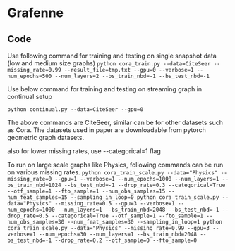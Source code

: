# Grafenne
## Code


Use following command for training and testing on single snapshot data (low and medium size graphs)
`
python cora_train.py --data=CiteSeer --missing_rate=0.99 --result_file=tmp.txt --gpu=0 --verbose=1 --num_epochs=500 --num_layers=2 --bs_train_nbd=-1 --bs_test_nbd=-1
`

Use below command for training and testing on streaming graph in continual setup

`python continual.py --data=CiteSeer --gpu=0`


The above commands are CiteSeer, similar can be for other datasets such as Cora. The datasets used in paper are downloadable from pytorch geometric graph datasets.

also for lower missing rates, use --categorical=1 flag

To run on large scale graphs like Physics, following commands can be run on various missing rates.
`
python cora_train_scale.py --data="Physics" --missing_rate=0 --gpu=1 --verbose=1 --num_epochs=1000 --num_layers=1 --bs_train_nbd=1024 --bs_test_nbd=-1 --drop_rate=0.3 --categorical=True --otf_sample=1 --fto_sample=1 --num_obs_samples=15 --num_feat_samples=15 --sampling_in_loop=0
python cora_train_scale.py --data="Physics" --missing_rate=0.5 --gpu=3 --verbose=1 --num_epochs=1000 --num_layers=1 --bs_train_nbd=2048 --bs_test_nbd=-1 --drop_rate=0.5 --categorical=True --otf_sample=1 --fto_sample=1 --num_obs_samples=30 --num_feat_samples=30 --sampling_in_loop=1
python cora_train_scale.py --data="Physics" --missing_rate=0.99 --gpu=3 --verbose=1 --num_epochs=30 --num_layers=1 --bs_train_nbd=2048 --bs_test_nbd=-1 --drop_rate=0.2 --otf_sample=0 --fto_sample=0
`